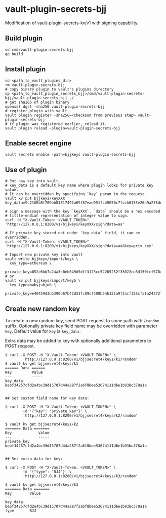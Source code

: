 # vault-plugin-secrets-bjj

Modification of vault-plugin-secrets-kv/v1 with signing capability.

## Build plugin

```shell
cd cmd/vault-plugin-secrets-bjj
go build
```

## Install plugin

```shell
cd <path_to_vault_plugins_dir>
rm vault-plugin-secrets-bjj
# copy binary plugin to vault's plugins directory
cp <path_to_vault_plugin_secrets_bjj>/cmd/vault-plugin-secrets-bjj/vault-plugin-secrets-bjj ./
# get sha265 of plugin binary
openssl dgst -sha256 vault-plugin-secrets-bjj
# register plugin with vault
vault plugin register -sha256=<checksum from previous step> vault-plugin-secrets-bjj
# if plugin was registered earlier, reload it.
vault plugin reload -plugin=vault-plugin-secrets-bjj
```

## Enable secret engine

```shell
vault secrets enable -path=bjjkeys vault-plugin-secrets-bjj
```

## Use of plugin

```shell
# Put new key into vault.
# key_data is a default key name where plugin looks for private key value.
# It can be overridden by specifying `key` param in the request.
vault kv put bjjkeys/keyXXX key_data=9c2186b8f709bb81817492a69f87ead951fc49050c7fceb6155e26a9a255dee4

# Sign a message with the key `keyXXX`. `data` should be a hex encoded
# little-endian representation of integer value to sign.
curl -H "X-Vault-Token: <VAULT_TOKEN>" 'http://127.0.0.1:8200/v1/bjjkeys/keyXXX/sign?data=aa'

# If private key stored not under `key_data` field, it can be overridden.
curl -H "X-Vault-Token: <VAULT_TOKEN>" 'http://127.0.0.1:8200/v1/bjjkeys/keyXXX/sign?data=aa&key=priv_key'

# Import new private key into vault
vault write bjjkeys/import/key4 \
  key_type=ethereum \
  private_key=052e6bb7a24a3e0eb049d5dff3125cc52285252f33022ce8d150fcf6784a5a73
# or
vault kv put bjjkeys/import/key5 \
  key_type=babyjubjub \
  private_key=e40459d3db390b67b42d31fc89c7500b54b131a9f3acf156cfa1a24272f58900
```

## Create new random key

To create a new random key, send POST request to some path with `/random`
suffix. Optionally private key field name may be overridden with parameter
`key`. Default value for `key` is `key_data`.

Extra data may be added to key with optionally additional parameters to POST
request.

```
$ curl -X POST -H "X-Vault-Token: <VAULT_TOKEN>" \
        'http://127.0.0.1:8200/v1/bjjsecret4/keys/k1/random'
$ vault kv get bjjsecret4/keys/k1
====== Data ======
Key         Value
---         -----
key_data    bebf34257cfd2a4bc39d15707d44a287f2a6f8bee53674111d6e1b93bc378a1a


## Set custom field name for key data:

$ curl -X POST -H "X-Vault-Token: <VAULT_TOKEN>" \
        -d '{"key": "private_key"}' \
        'http://127.0.0.1:8200/v1/bjjsecret4/keys/k2/random'

$ vault kv get bjjsecret4/keys/k2
======= Data =======
Key            Value
---            -----
private_key    bebf34257cfd2a4bc39d15707d44a287f2a6f8bee53674111d6e1b93bc378a1a


## Set extra data for key:

$ curl -X POST -H "X-Vault-Token: <VAULT_TOKEN>" \
        -d '{"type": "BJJ"}' \
        'http://127.0.0.1:8200/v1/bjjsecret4/keys/k3/random'

$ vault kv get bjjsecret4/keys/k3
======= Data =======
Key        Value
---        -----
key_data   bebf34257cfd2a4bc39d15707d44a287f2a6f8bee53674111d6e1b93bc378a1a
type       BJJ
```
